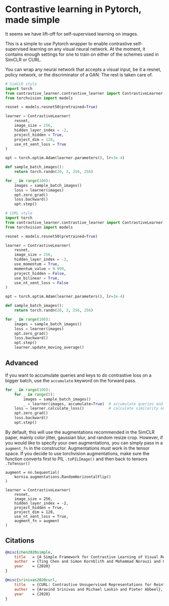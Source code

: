 # Contrastive learning in Pytorch, made simple

It seems we have lift-off for self-supervised learning on images.

This is a simple to use Pytorch wrapper to enable contrastive self-supervised learning on any visual neural network. At the moment, it contains enough settings for one to train on either of the schemes used in SimCLR or CURL.

You can wrap any neural network that accepts a visual input, be it a resnet, policy network, or the discriminator of a GAN. The rest is taken care of.

```python
# SimCLR style
import torch
from contrastive_learner.contrastive_learner import ContrastiveLearner
from torchvision import models

resnet = models.resnet50(pretrained=True)

learner = ContrastiveLearner(
    resnet,
    image_size = 256,
    hidden_layer_index = -2,
    project_hidden = True,
    project_dim = 128,
    use_nt_xent_loss = True
)

opt = torch.optim.Adam(learner.parameters(), lr=3e-4)

def sample_batch_images():
    return torch.randn(20, 3, 256, 256)

for _ in range(100):
    images = sample_batch_images()
    loss = learner(images)
    opt.zero_grad()
    loss.backward()
    opt.step()

```

```python
# CURL style
import torch
from contrastive_learner.contrastive_learner import ContrastiveLearner
from torchvision import models

resnet = models.resnet50(pretrained=True)

learner = ContrastiveLearner(
    resnet,
    image_size = 256,
    hidden_layer_index = -2,
    use_momentum = True,
    momentum_value = 0.999,
    project_hidden = False,
    use_bilinear = True,
    use_nt_xent_loss = False
)

opt = torch.optim.Adam(learner.parameters(), lr=3e-4)

def sample_batch_images():
    return torch.randn(20, 3, 256, 256)

for _ in range(100):
    images = sample_batch_images()
    loss = learner(images)
    opt.zero_grad()
    loss.backward()
    opt.step()
    learner.update_moving_average()
```

## Advanced

If you want to accumulate queries and keys to do contrastive loss on a bigger batch, use the `accumulate` keyword on the forward pass.

```python
for _ in range(100):
    for _ in range(5):
        images = sample_batch_images()
        _ = learner(images, accumulate=True)  # accumulate queries and keys
    loss = learner.calculate_loss()           # calculate similarity on all accumulated
    opt.zero_grad()
    loss.backward()
    opt.step()
```

By default, this will use the augmentations recommended in the SimCLR paper, mainly color jitter, gaussian blur, and random resize crop. However, if you would like to specify your own augmentations, you can simply pass in a `augment_fn` in the constructor. Augmentations must work in the tensor space. If you decide to use torchvision augmentations, make sure the function converts first to PIL `.toPILImage()` and then back to tensors `.ToTensor()`

```
augment = nn.Sequential(
    kornia.augmentations.RandomHorizontalFlip()
)

learner = ContrastiveLearner(
    resnet,
    image_size = 256,
    hidden_layer_index = -2,
    project_hidden = True,
    project_dim = 128,
    use_nt_xent_loss = True,
    augment_fn = augment
)
```

## Citations

```bibtex
@misc{chen2020simple,
    title   = {A Simple Framework for Contrastive Learning of Visual Representations},
    author  = {Ting Chen and Simon Kornblith and Mohammad Norouzi and Geoffrey Hinton},
    year    = {2020}
}
```

```bibtex
@misc{srinivas2020curl,
    title   = {CURL: Contrastive Unsupervised Representations for Reinforcement Learning},
    author  = {Aravind Srinivas and Michael Laskin and Pieter Abbeel},
    year    = {2020}
}
```
